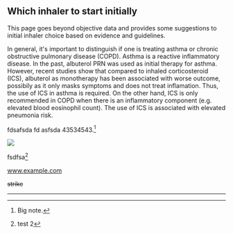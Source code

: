 ## Which inhaler to start initially

This page goes beyond objective data and provides some suggestions to initial inhaler choice based on evidence and guidelines. 

In general, it's important to distinguish if one is treating asthma or chronic obstructive pulmonary disease (COPD). Asthma is a reactive inflammatory disease. In the past, albuterol PRN was used as initial therapy for asthma. However, recent studies show that compared to inhaled corticosteroid (ICS), albuterol as monotherapy has been associated with worse outcome, possibily as it only masks symptoms and does not treat inflamation. Thus, the use of ICS in asthma is required. On the other hand, ICS is only recommended in COPD when there is an inflammatory component (e.g. elevated blood eosinophil count). The use of ICS is associated with elevated pneumonia risk.




fdsafsda
fd
asfsda 43534543.[^1]

![](https://inhaler.krxiang.com/Xopenex%20HFA.jpg)

fsdfsa[^2]

www.example.com

~~strike~~

---

[^1]: Big note.
[^2]: test 2
